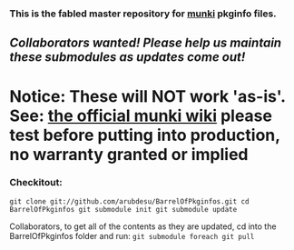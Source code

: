 ### This is the fabled master repository for [munki](http://munki.googlecode.com/ "The Munki on Google Code") pkginfo files.
## _Collaborators wanted! Please help us maintain these submodules as updates come out!_

# **Notice: These will NOT work 'as-is'. See: [the official munki wiki](http://code.google.com/p/munki/wiki/PkginfoFiles "The Munki Wiki on Google Code") please test before putting into production, no warranty granted or implied**

### Checkitout: 
`git clone git://github.com/arubdesu/BarrelOfPkginfos.git
cd BarrelOfPkginfos
git submodule init
git submodule update`

Collaborators, to get all of the contents as they are updated, cd into the BarrelOfPkginfos folder and run: `git submodule foreach git pull`